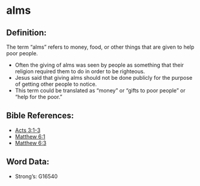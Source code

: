 # alms

## Definition:

The term “alms” refers to money, food, or other things that are given to help poor people.

* Often the giving of alms was seen by people as something that their religion required them to do in order to be righteous.
* Jesus said that giving alms should not be done publicly for the purpose of getting other people to notice.
* This term could be translated as “money” or “gifts to poor people” or “help for the poor.”

## Bible References:

* [Acts 3:1-3](rc://en/tn/help/act/03/01)
* [Matthew 6:1](rc://en/tn/help/mat/06/01)
* [Matthew 6:3](rc://en/tn/help/mat/06/03)

## Word Data:

* Strong’s: G16540
